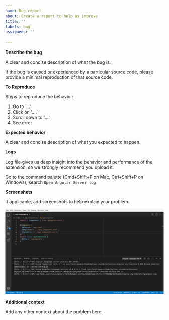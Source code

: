 ```yaml
---
name: Bug report
about: Create a report to help us improve
title: ''
labels: bug
assignees: ''

---
```


**Describe the bug**

A clear and concise description of what the bug is.

If the bug is caused or experienced by a particular source code, please provide a minimal
reproduction of that source code.

**To Reproduce**

Steps to reproduce the behavior:
1. Go to '...'
2. Click on '....'
3. Scroll down to '....'
4. See error

**Expected behavior**

A clear and concise description of what you expected to happen.

**Logs**

Log file gives us deep insight into the behavior and performance of the extension, so we strongly
recommend you upload it.

Go to the command palette (Cmd+Shift+P on Mac, Ctrl+Shift+P on Windows), search `Open Angular Server log`

**Screenshots**

If applicable, add screenshots to help explain your problem.

![Example Screenshot](./output.png)

**Additional context**

Add any other context about the problem here.
